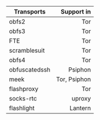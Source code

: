 | Transports    | Support in     |
| --------------|---------------:|
| obfs2         | Tor            |
| obfs3         | Tor            |
| FTE           | Tor            |
| scramblesuit  | Tor            |
| obfs4         | Tor            |
| obfuscatedssh | Psiphon        |
| meek          | Tor, Psiphon   |
| flashproxy    | Tor            |
| socks-rtc     | uproxy         |
| flashlight    | Lantern        |
